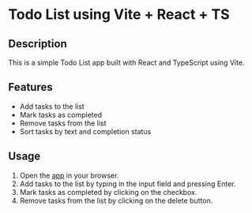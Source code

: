 # Todo List using Vite + React + TS

## Description

This is a simple Todo List app built with React and TypeScript using Vite.

## Features

- Add tasks to the list
- Mark tasks as completed
- Remove tasks from the list
- Sort tasks by text and completion status

## Usage

1. Open the [app](https://todo-list-react-v-1.vercel.app) in your browser.
2. Add tasks to the list by typing in the input field and pressing Enter.
3. Mark tasks as completed by clicking on the checkbox.
4. Remove tasks from the list by clicking on the delete button.
